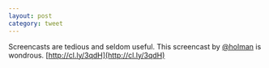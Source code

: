 ```yaml
---
layout: post
category: tweet
---
```

Screencasts are tedious and seldom useful. This screencast by [@holman](http://twitter.com/holman) is wondrous. [http://cl.ly/3qdH](http://cl.ly/3qdH)
